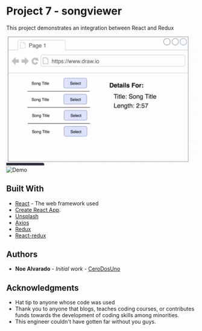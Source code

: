# Project 7 - songviewer

This project demonstrates an integration between React and Redux

![Design](https://github.com/CeroDosUno/intro-to-react/blob/master/7.songviewer/design.png)
![Demo](https://github.com/CeroDosUno/intro-to-react/blob/master/7.songviewer/demo.gif)

## Built With

* [React](nuull) - The web framework used
* [Create React App](https://github.com/facebook/create-react-app).
* [Unsplash](https://unsplash.com)
* [Axios](null)
* [Redux](null)
* [React-redux](null)

## Authors

* **Noe Alvarado** - *Initial work* - [CeroDosUno](https://github.com/CeroDosUno)

## Acknowledgments

* Hat tip to anyone whose code was used
* Thank you to anyone that blogs, teaches coding courses, or contributes funds towards the development of coding skills among minorities.
* This engineer couldn't have gotten far without you guys.
